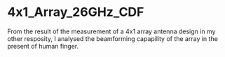 # 4x1_Array_26GHz_CDF
From the result of the measurement of a 4x1 array antenna design in my other resposity, I analysed the beamforming capapility of the array in the present of human finger.
